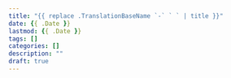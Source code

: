 ```yaml
---
title: "{{ replace .TranslationBaseName `-` ` ` | title }}"
date: {{ .Date }}
lastmod: {{ .Date }}
tags: []
categories: []
description: ""
draft: true
---
```


